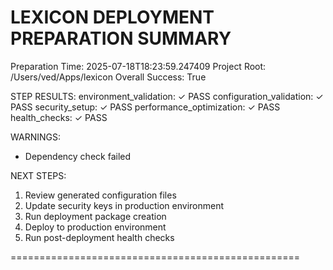 LEXICON DEPLOYMENT PREPARATION SUMMARY
==================================================

Preparation Time: 2025-07-18T18:23:59.247409
Project Root: /Users/ved/Apps/lexicon
Overall Success: True

STEP RESULTS:
  environment_validation: ✓ PASS
  configuration_validation: ✓ PASS
  security_setup: ✓ PASS
  performance_optimization: ✓ PASS
  health_checks: ✓ PASS

WARNINGS:
  - Dependency check failed

NEXT STEPS:
  1. Review generated configuration files
  2. Update security keys in production environment
  3. Run deployment package creation
  4. Deploy to production environment
  5. Run post-deployment health checks

==================================================